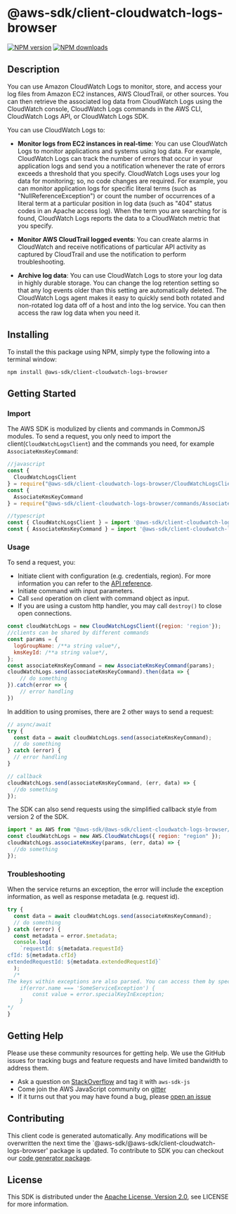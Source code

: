 # @aws-sdk/client-cloudwatch-logs-browser

[![NPM version](https://img.shields.io/npm/v/@aws-sdk/client-cloudwatch-logs-browser/preview.svg)](https://www.npmjs.com/package/@aws-sdk/client-cloudwatch-logs-browser)
[![NPM downloads](https://img.shields.io/npm/dm/@aws-sdk/client-cloudwatch-logs-browser.svg)](https://www.npmjs.com/package/@aws-sdk/client-cloudwatch-logs-browser)

## Description

<p>You can use Amazon CloudWatch Logs to monitor, store, and access your log files from Amazon EC2 instances, AWS CloudTrail, or other sources. You can then retrieve the associated log data from CloudWatch Logs using the CloudWatch console, CloudWatch Logs commands in the AWS CLI, CloudWatch Logs API, or CloudWatch Logs SDK.</p> <p>You can use CloudWatch Logs to:</p> <ul> <li> <p> <b>Monitor logs from EC2 instances in real-time</b>: You can use CloudWatch Logs to monitor applications and systems using log data. For example, CloudWatch Logs can track the number of errors that occur in your application logs and send you a notification whenever the rate of errors exceeds a threshold that you specify. CloudWatch Logs uses your log data for monitoring; so, no code changes are required. For example, you can monitor application logs for specific literal terms (such as "NullReferenceException") or count the number of occurrences of a literal term at a particular position in log data (such as "404" status codes in an Apache access log). When the term you are searching for is found, CloudWatch Logs reports the data to a CloudWatch metric that you specify.</p> </li> <li> <p> <b>Monitor AWS CloudTrail logged events</b>: You can create alarms in CloudWatch and receive notifications of particular API activity as captured by CloudTrail and use the notification to perform troubleshooting.</p> </li> <li> <p> <b>Archive log data</b>: You can use CloudWatch Logs to store your log data in highly durable storage. You can change the log retention setting so that any log events older than this setting are automatically deleted. The CloudWatch Logs agent makes it easy to quickly send both rotated and non-rotated log data off of a host and into the log service. You can then access the raw log data when you need it.</p> </li> </ul>

## Installing

To install the this package using NPM, simply type the following into a terminal window:

```
npm install @aws-sdk/client-cloudwatch-logs-browser
```

## Getting Started

### Import

The AWS SDK is modulized by clients and commands in CommonJS modules. To send a request, you only need to import the client(`CloudWatchLogsClient`) and the commands you need, for example `AssociateKmsKeyCommand`:

```javascript
//javascript
const {
  CloudWatchLogsClient
} = require("@aws-sdk/client-cloudwatch-logs-browser/CloudWatchLogsClient");
const {
  AssociateKmsKeyCommand
} = require("@aws-sdk/client-cloudwatch-logs-browser/commands/AssociateKmsKeyCommand");
```

```javascript
//typescript
const { CloudWatchLogsClient } = import '@aws-sdk/client-cloudwatch-logs-browser/CloudWatchLogsClient';
const { AssociateKmsKeyCommand } = import '@aws-sdk/client-cloudwatch-logs-browser/commands/AssociateKmsKeyCommand';
```

### Usage

To send a request, you:

- Initiate client with configuration (e.g. credentials, region). For more information you can refer to the [API reference][].
- Initiate command with input parameters.
- Call `send` operation on client with command object as input.
- If you are using a custom http handler, you may call `destroy()` to close open connections.

```javascript
const cloudWatchLogs = new CloudWatchLogsClient({region: 'region'});
//clients can be shared by different commands
const params = {
  logGroupName: /**a string value*/,
  kmsKeyId: /**a string value*/,
};
const associateKmsKeyCommand = new AssociateKmsKeyCommand(params);
cloudWatchLogs.send(associateKmsKeyCommand).then(data => {
    // do something
}).catch(error => {
    // error handling
})
```

In addition to using promises, there are 2 other ways to send a request:

```javascript
// async/await
try {
  const data = await cloudWatchLogs.send(associateKmsKeyCommand);
  // do something
} catch (error) {
  // error handling
}
```

```javascript
// callback
cloudWatchLogs.send(associateKmsKeyCommand, (err, data) => {
  //do something
});
```

The SDK can also send requests using the simplified callback style from version 2 of the SDK.

```javascript
import * as AWS from "@aws-sdk/@aws-sdk/client-cloudwatch-logs-browser/CloudWatchLogs";
const cloudWatchLogs = new AWS.CloudWatchLogs({ region: "region" });
cloudWatchLogs.associateKmsKey(params, (err, data) => {
  //do something
});
```

### Troubleshooting

When the service returns an exception, the error will include the exception information, as well as response metadata (e.g. request id).

```javascript
try {
  const data = await cloudWatchLogs.send(associateKmsKeyCommand);
  // do something
} catch (error) {
  const metadata = error.$metadata;
  console.log(
    `requestId: ${metadata.requestId}
cfId: ${metadata.cfId}
extendedRequestId: ${metadata.extendedRequestId}`
  );
  /*
The keys within exceptions are also parsed. You can access them by specifying exception names:
    if(error.name === 'SomeServiceException') {
        const value = error.specialKeyInException;
    }
*/
}
```

## Getting Help

Please use these community resources for getting help. We use the GitHub issues for tracking bugs and feature requests and have limited bandwidth to address them.

- Ask a question on [StackOverflow](https://stackoverflow.com/questions/tagged/aws-sdk-js) and tag it with `aws-sdk-js`
- Come join the AWS JavaScript community on [gitter](https://gitter.im/aws/aws-sdk-js-v3)
- If it turns out that you may have found a bug, please [open an issue](https://github.com/aws/aws-sdk-js-v3/issues)

## Contributing

This client code is generated automatically. Any modifications will be overwritten the next time the `@aws-sdk/@aws-sdk/client-cloudwatch-logs-browser' package is updated. To contribute to SDK you can checkout our [code generator package][].

## License

This SDK is distributed under the
[Apache License, Version 2.0](http://www.apache.org/licenses/LICENSE-2.0),
see LICENSE for more information.

[code generator package]: https://github.com/aws/aws-sdk-js-v3/tree/master/packages/service-types-generator
[api reference]: https://docs.aws.amazon.com/AWSJavaScriptSDK/latest/
